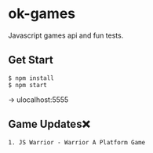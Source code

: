 # ok-games
Javascript games api and fun tests.


## Get Start

	$ npm install
	$ npm start

-> ulocalhost:5555

## Game Updates:x:

	1. JS Warrior - Warrior A Platform Game
